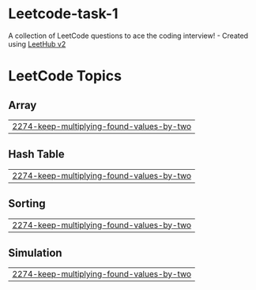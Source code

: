 # Leetcode-task-1
A collection of LeetCode questions to ace the coding interview! - Created using [LeetHub v2](https://github.com/arunbhardwaj/LeetHub-2.0)

<!---LeetCode Topics Start-->
# LeetCode Topics
## Array
|  |
| ------- |
| [2274-keep-multiplying-found-values-by-two](https://github.com/muhammedajsalk/Leetcode-task-1/tree/master/2274-keep-multiplying-found-values-by-two) |
## Hash Table
|  |
| ------- |
| [2274-keep-multiplying-found-values-by-two](https://github.com/muhammedajsalk/Leetcode-task-1/tree/master/2274-keep-multiplying-found-values-by-two) |
## Sorting
|  |
| ------- |
| [2274-keep-multiplying-found-values-by-two](https://github.com/muhammedajsalk/Leetcode-task-1/tree/master/2274-keep-multiplying-found-values-by-two) |
## Simulation
|  |
| ------- |
| [2274-keep-multiplying-found-values-by-two](https://github.com/muhammedajsalk/Leetcode-task-1/tree/master/2274-keep-multiplying-found-values-by-two) |
<!---LeetCode Topics End-->